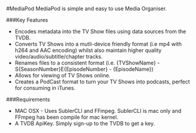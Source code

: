 #MediaPod
MediaPod is simple and easy to use Media Organiser.

###Key Features
* Encodes metadata into the TV Show files using data sources from the TVDB.
* Converts TV Shows into a mutli-device friendly format (i.e mp4 with h264 and AAC encoding) whilst also maintain higher quality video/audio/subtitle/chapter tracks.
* Renames files to a consistent format (i.e. {TVShowName} - S{SeasonNumber}E{EpisodeNumber} - {EpisodeName})
* Allows for viewing of TV Shows online.
* Creates a PodCast format to turn your TV Shows into podcasts, perfect for consuming in iTunes.

###Requirements
* MAC OSX - Uses SublerCLI and FFmpeg. SublerCLI is mac only and FFmpeg has been compile for mac kernel.
* A TVDB ApiKey. Simply sign-up to the TVDB to get a key.
